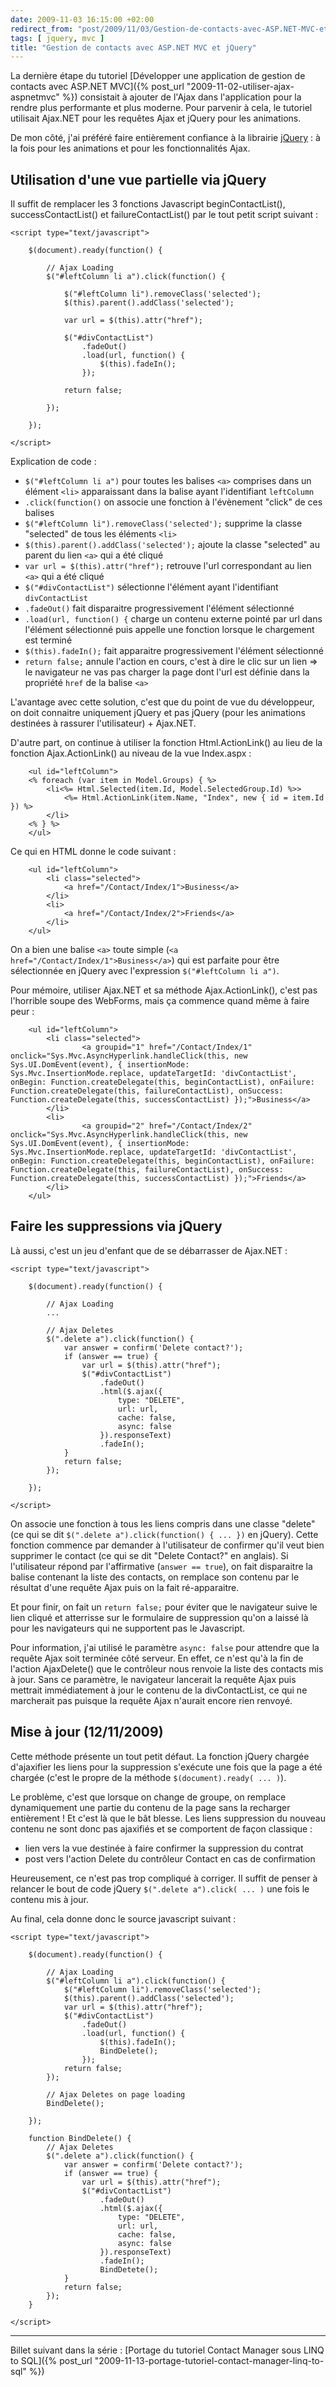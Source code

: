 ```yaml
---
date: 2009-11-03 16:15:00 +02:00
redirect_from: "post/2009/11/03/Gestion-de-contacts-avec-ASP.NET-MVC-et-jQuery"
tags: [ jquery, mvc ]
title: "Gestion de contacts avec ASP.NET MVC et jQuery"
---
```


La dernière étape du tutoriel [Développer une application de gestion de contacts avec ASP.NET
MVC]({% post_url "2009-11-02-utiliser-ajax-aspnetmvc" %}) consistait à ajouter de l'Ajax dans l'application pour la rendre plus
performante et plus moderne. Pour parvenir à cela, le tutoriel utilisait
Ajax.NET pour les requêtes Ajax et jQuery pour les animations.

De mon côté, j'ai préféré faire entièrement confiance à la librairie
[jQuery](http://jquery.com/ "The Write Less, Do More, JavaScript Library") : à la fois pour
les animations et pour les fonctionnalités Ajax.

## Utilisation d'une vue partielle via jQuery

Il suffit de remplacer les 3 fonctions Javascript beginContactList(),
successContactList() et failureContactList() par le tout petit script
suivant :

```
<script type="text/javascript">

    $(document).ready(function() {

        // Ajax Loading
        $("#leftColumn li a").click(function() {

            $("#leftColumn li").removeClass('selected');
            $(this).parent().addClass('selected');

            var url = $(this).attr("href");

            $("#divContactList")
                .fadeOut()
                .load(url, function() {
                    $(this).fadeIn();
                });

            return false;

        });

    });

</script>
```

Explication de code :

* `$("#leftColumn li a")` pour toutes les balises
`<a>` comprises dans un élément `<li>`
apparaissant dans la balise ayant l'identifiant `leftColumn`
* `.click(function()` on associe une fonction à l'évènement
"click" de ces balises
* `$("#leftColumn li").removeClass('selected');` supprime la
classe "selected" de tous les éléments `<li>`
* `$(this).parent().addClass('selected');` ajoute la classe
"selected" au parent du lien `<a>` qui a été cliqué
* `var url = $(this).attr("href");` retrouve l'url correspondant
au lien `<a>` qui a été cliqué
* `$("#divContactList")` sélectionne l'élément ayant l'identifiant
`divContactList`
* `.fadeOut()` fait disparaitre progressivement l'élément
sélectionné
* `.load(url, function() {` charge un contenu externe pointé par
url dans l'élément sélectionné puis appelle une fonction lorsque le chargement
est terminé
* `$(this).fadeIn();` fait apparaitre progressivement l'élément
sélectionné
* `return false;` annule l'action en cours, c'est à dire le clic
sur un lien => le navigateur ne vas pas charger la page dont l'url est
définie dans la propriété `href` de la balise
`<a>`

L'avantage avec cette solution, c'est que du point de vue du développeur, on
doit connaitre uniquement jQuery et pas jQuery (pour les animations destinées à
rassurer l'utilisateur) + Ajax.NET.

D'autre part, on continue à utiliser la fonction Html.ActionLink() au lieu
de la fonction Ajax.ActionLink() au niveau de la vue Index.aspx :

```
    <ul id="leftColumn">
    <% foreach (var item in Model.Groups) { %>
        <li<%= Html.Selected(item.Id, Model.SelectedGroup.Id) %>>
            <%= Html.ActionLink(item.Name, "Index", new { id = item.Id }) %>
        </li>
    <% } %>
    </ul>
```

Ce qui en HTML donne le code suivant :

```
    <ul id="leftColumn">
        <li class="selected">
            <a href="/Contact/Index/1">Business</a>
        </li>
        <li>
            <a href="/Contact/Index/2">Friends</a>
        </li>
    </ul>
```

On a bien une balise `<a>` toute simple (`<a
href="/Contact/Index/1">Business</a>`) qui est parfaite pour
être sélectionnée en jQuery avec l'expression `$("#leftColumn li
a")`.

Pour mémoire, utiliser Ajax.NET et sa méthode Ajax.ActionLink(), c'est pas
l'horrible soupe des WebForms, mais ça commence quand même à faire
peur :

```
    <ul id="leftColumn">
        <li class="selected">
                <a groupid="1" href="/Contact/Index/1" onclick="Sys.Mvc.AsyncHyperlink.handleClick(this, new Sys.UI.DomEvent(event), { insertionMode: Sys.Mvc.InsertionMode.replace, updateTargetId: 'divContactList', onBegin: Function.createDelegate(this, beginContactList), onFailure: Function.createDelegate(this, failureContactList), onSuccess: Function.createDelegate(this, successContactList) });">Business</a>
        </li>
        <li>
                <a groupid="2" href="/Contact/Index/2" onclick="Sys.Mvc.AsyncHyperlink.handleClick(this, new Sys.UI.DomEvent(event), { insertionMode: Sys.Mvc.InsertionMode.replace, updateTargetId: 'divContactList', onBegin: Function.createDelegate(this, beginContactList), onFailure: Function.createDelegate(this, failureContactList), onSuccess: Function.createDelegate(this, successContactList) });">Friends</a>
        </li>
    </ul>
```

## Faire les suppressions via jQuery

Là aussi, c'est un jeu d'enfant que de se débarrasser de Ajax.NET :

```
<script type="text/javascript">

    $(document).ready(function() {

        // Ajax Loading
        ...

        // Ajax Deletes
        $(".delete a").click(function() {
            var answer = confirm('Delete contact?');
            if (answer == true) {
                var url = $(this).attr("href");
                $("#divContactList")
                    .fadeOut()
                    .html($.ajax({
                        type: "DELETE",
                        url: url,
                        cache: false,
                        async: false
                    }).responseText)
                    .fadeIn();
            }
            return false;
        });

    });

</script>
```

On associe une fonction à tous les liens compris dans une classe "delete"
(ce qui se dit `$(".delete a").click(function() { ... })` en
jQuery). Cette fonction commence par demander à l'utilisateur de confirmer
qu'il veut bien supprimer le contact (ce qui se dit "Delete Contact?" en
anglais). Si l'utilisateur répond par l'affirmative (`answer ==
true`), on fait disparaitre la balise contenant la liste des contacts, on
remplace son contenu par le résultat d'une requête Ajax puis on la fait
ré-apparaitre.

Et pour finir, on fait un `return false;` pour éviter que le
navigateur suive le lien cliqué et atterrisse sur le formulaire de suppression
qu'on a laissé là pour les navigateurs qui ne supportent pas le Javascript.

Pour information, j'ai utilisé le paramètre `async: false` pour
attendre que la requête Ajax soit terminée côté serveur. En effet, ce n'est
qu'à la fin de l'action AjaxDelete() que le contrôleur nous renvoie la liste
des contacts mis à jour. Sans ce paramètre, le navigateur lancerait la requête
Ajax puis mettrait immédiatement à jour le contenu de la divContactList, ce qui
ne marcherait pas puisque la requête Ajax n'aurait encore rien renvoyé.

## Mise à jour (12/11/2009)

Cette méthode présente un tout petit défaut. La fonction jQuery chargée
d'ajaxifier les liens pour la suppression s'exécute une fois que la page a été
chargée (c'est le propre de la méthode `$(document).ready( ...
)`).

Le problème, c'est que lorsque on change de groupe, on remplace
dynamiquement une partie du contenu de la page sans la recharger
entièrement ! Et c'est là que le bât blesse. Les liens suppression du
nouveau contenu ne sont donc pas ajaxifiés et se comportent de façon
classique :

* lien vers la vue destinée à faire confirmer la suppression du contrat
* post vers l'action Delete du contrôleur Contact en cas de confirmation

Heureusement, ce n'est pas trop compliqué à corriger. Il suffit de penser à
relancer le bout de code jQuery `$(".delete a").click( ... )` une
fois le contenu mis à jour.

Au final, cela donne donc le source javascript suivant :

```
<script type="text/javascript">

    $(document).ready(function() {

        // Ajax Loading
        $("#leftColumn li a").click(function() {
            $("#leftColumn li").removeClass('selected');
            $(this).parent().addClass('selected');
            var url = $(this).attr("href");
            $("#divContactList")
                .fadeOut()
                .load(url, function() {
                    $(this).fadeIn();
                    BindDelete();
                });
            return false;
        });

        // Ajax Deletes on page loading
        BindDelete();

    });

    function BindDelete() {
        // Ajax Deletes
        $(".delete a").click(function() {
            var answer = confirm('Delete contact?');
            if (answer == true) {
                var url = $(this).attr("href");
                $("#divContactList")
                    .fadeOut()
                    .html($.ajax({
                        type: "DELETE",
                        url: url,
                        cache: false,
                        async: false
                    }).responseText)
                    .fadeIn();
                    BindDetete();
            }
            return false;
        });
    }

</script>
```

---
Billet suivant dans la série : [Portage du tutoriel Contact Manager sous LINQ to SQL]({% post_url "2009-11-13-portage-tutoriel-contact-manager-linq-to-sql" %})
